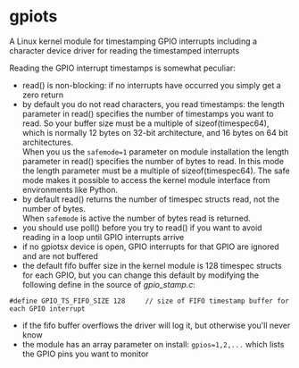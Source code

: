 # gpiots

A Linux kernel module for timestamping GPIO interrupts
including a character device driver for reading the timestamped interrupts

Reading the GPIO interrupt timestamps is somewhat peculiar:

- read() is non-blocking: if no interrupts have occurred you simply get a zero return
- by default you do not read characters, you read timestamps: the length parameter in read() specifies the number of timestamps you want to read. So your buffer size must be a multiple of sizeof(timespec64), which is normally 12 bytes on 32-bit architecture, and 16 bytes on 64 bit architectures.  
When you us the `safemode=1` parameter on module installation the length parameter in read() specifies the number of bytes to read. In this mode the length parameter must be a multiple of sizeof(timespec64). The safe mode makes it possible to access the kernel module interface from environments like Python.
- by default read() returns the number of timespec structs read, not the number of bytes.  
When `safemode` is active the number of bytes read is returned.
- you should use poll() before you try to read() if you want to avoid reading in a loop until GPIO interrupts arrive
- if no gpiots*x* device is open, GPIO interrupts for that GPIO are ignored and are not buffered
- the default fifo buffer size in the kernel module is 128 timespec structs for each GPIO, but you can change this default by modifying the following define in the source of *gpio_stamp.c*:

`
#define GPIO_TS_FIFO_SIZE 128     // size of FIFO timestamp buffer for each GPIO interrupt 
`

- if the fifo buffer overflows the driver will log it, but otherwise you'll never know
- the module has an array parameter on install: `gpios=1,2,...` which lists the GPIO pins you want to monitor

